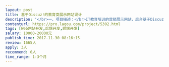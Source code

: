 ```yaml
---                
layout: post       
title: 基于Discuz!的教育类展示网站设计           
description: '</br>一、项目描述：</br>IT教育培训的营销展示网站，后台基于Discuz!，前台所有页面需要使用H5+CSS3打造能够自适应的首页（自适应PC+Pad+Phone，以及不同主流分辨率）。后台可以控制绝大多数的主要功能（部分高度独立且不常修改的板块可以接受直接修改网页源码）。要求网站具备很好的做SEO优化的基础，利于推广营销以及搜索引擎爬虫的抓取。要求具有营销及消费心理学基础的设计团队参与设计页面，有能力在必要的时间及节点提出简单的相关建议。</br></br>二、主要功能点：</br>正在运营的网站：www.15pb.com.cn</br>【首页】：庄重、酷炫、主题突出，必须具备“开班时间”、“就业快报”、“学员反馈”这三个模块，其他可自由发挥；</br>【机构介绍】：请参考现有网站的机构介绍（参考模块及部分设计）</br>【教育产品】：需要以较好的创意体现出我们目前的课程</br>【学生园地】：学生作品、学员感言、学员风采、拼搏名人榜、班级动态、校园新闻</br>【新闻报道】：官方公告、媒体报道、行业动态</br>【技术分享】：原创文章、原创视频、学员分享</br>【校企合作】：请参考原网站校企合作</br>｛着陆页｝：</br>1. C语言基础班 动态响应式着陆页</br>2. 全栈软件安全精英班 动态响应式着陆页</br>3. 信息安全培训就业 动态响应式着陆页</br></br>｛论坛｝：</br>有一个能够与整个站点风格相符的样式模板。</br></br>三、可参考产品：</br>我们现在自己的网站： www.15pb.com.cn </br>某培训机构：www.itcast.cn</br></br>四、人员要求：</br>1、有Discuz!的二次开发经验，能够熟练定制Discuz!模板，且能够完成Discuz!后台的一般级别定制；</br>2、精通PHP、Html5、CSS3、Javascript等语言，熟练使用MySQL等关系型数据库等；</br>3、对消费心理学、网络营销有较深入的理解；</br>4、熟悉产品->页面->搜索引擎的对应关系，能够充分考虑到后期SEO优化的潜在需求；</br>5、良好的沟通能力和契约精神。</br>'     
contenturl: https://pro.lagou.com/project/5302.html      
tags: [Web网站开发,后端开发,前端开发]            
salary: 10000-20000元          
publish_time: 2017-11-30 08:16:15         
review: 1665人                   
apply: 3人                   
recommend: 0人                   
time_range: 1-3个月              
---                 
```


